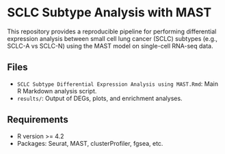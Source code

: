# SCLC Subtype Analysis with MAST

This repository provides a reproducible pipeline for performing differential expression analysis between small cell lung cancer (SCLC) subtypes (e.g., SCLC-A vs SCLC-N) using the MAST model on single-cell RNA-seq data.

## Files

- `SCLC Subtype Differential Expression Analysis using MAST.Rmd`: Main R Markdown analysis script.
- `results/`: Output of DEGs, plots, and enrichment analyses.

## Requirements

- R version >= 4.2
- Packages: Seurat, MAST, clusterProfiler, fgsea, etc.


